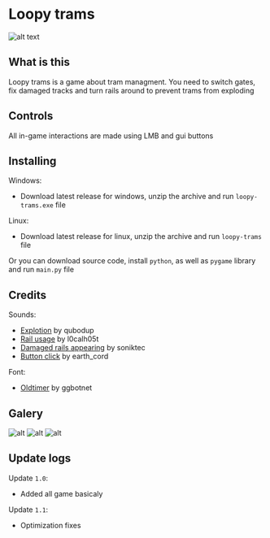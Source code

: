 # Loopy trams
![alt text](https://cdn.imgchest.com/files/yd5ceg9o9n4.png)

## What is this
Loopy trams is a game about tram managment. You need to switch gates, fix damaged tracks and turn rails around to prevent trams from exploding

## Controls
All in-game interactions are made using LMB and gui buttons

## Installing
Windows:
- Download latest release for windows, unzip the archive and run `loopy-trams.exe` file

Linux:
- Download latest release for linux, unzip the archive and run `loopy-trams` file

Or you can download source code, install `python`, as well as `pygame` library and run `main.py` file

## Credits
Sounds:
- [Explotion](https://freesound.org/people/qubodup/sounds/812593/) by qubodup
- [Rail usage](https://freesound.org/people/l0calh05t/sounds/19021/) by l0calh05t
- [Damaged rails appearing](https://freesound.org/people/soniktec/sounds/164265/?) by soniktec
- [Button click](https://freesound.org/people/earth_cord/sounds/635915/?) by earth_cord

Font:
- [Oldtimer](https://fonts-online.ru/fonts/oldtimer) by ggbotnet

## Galery
![alt](https://cdn.imgchest.com/files/4gdcxow8wx4.png)
![alt](https://cdn.imgchest.com/files/yvdcwgz8zzy.png)
![alt](https://cdn.imgchest.com/files/4jdcv32m2e4.png)

## Update logs
Update `1.0`:
- Added all game basicaly

Update `1.1`:
- Optimization fixes
